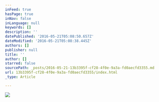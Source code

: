 ```yaml
---
inFeed: true
hasPage: true
inNav: false
inLanguage: null
keywords: []
description: ''
datePublished: '2016-05-21T05:08:50.657Z'
dateModified: '2016-05-21T05:08:38.445Z'
authors: []
publisher: null
title: ''
author: []
starred: false
sourcePath: _posts/2016-05-21-13b3395f-cf28-4f0e-9a3a-fd0aecfd3355.md
url: 13b3395f-cf28-4f0e-9a3a-fd0aecfd3355/index.html
_type: Article

---
```

![](https://the-grid-user-content.s3-us-west-2.amazonaws.com/b4d5443b-0814-4405-a10f-674bad0ebdf2.gif)